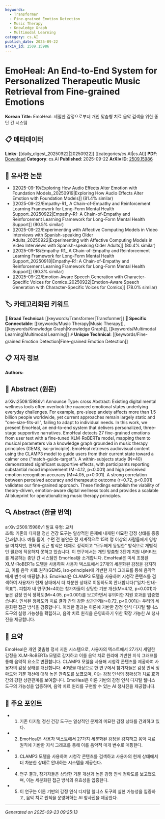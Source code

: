 ```yaml
---
keywords:
  - Transformer
  - Fine-grained Emotion Detection
  - Music Therapy
  - Knowledge Graph
  - Multimodal Learning
category: cs.AI
publish_date: 2025-09-22
arxiv_id: 2509.15986
---
```


<!-- KEYWORD_LINKING_METADATA:
{
  "processed_timestamp": "2025-09-23T09:25:13.240932",
  "vocabulary_version": "1.0",
  "selected_keywords": [
    "Transformer",
    "Fine-grained Emotion Detection",
    "Music Therapy",
    "Knowledge Graph",
    "Multimodal Learning"
  ],
  "rejected_keywords": [],
  "similarity_scores": {
    "Transformer": 0.78,
    "Fine-grained Emotion Detection": 0.79,
    "Music Therapy": 0.81,
    "Knowledge Graph": 0.8,
    "Multimodal Learning": 0.77
  },
  "extraction_method": "AI_prompt_based",
  "budget_applied": true,
  "candidates_json": {
    "candidates": [
      {
        "surface": "XLM-RoBERTa",
        "canonical": "Transformer",
        "aliases": [
          "XLM-RoBERTa Model"
        ],
        "category": "broad_technical",
        "rationale": "XLM-RoBERTa is a specific implementation of Transformer models, which are central to modern NLP tasks.",
        "novelty_score": 0.45,
        "connectivity_score": 0.88,
        "specificity_score": 0.65,
        "link_intent_score": 0.78
      },
      {
        "surface": "fine-grained emotions",
        "canonical": "Fine-grained Emotion Detection",
        "aliases": [
          "Detailed Emotion Recognition"
        ],
        "category": "unique_technical",
        "rationale": "The detection of fine-grained emotions is a unique aspect of the EmoHeal system, enhancing its specificity in emotion-aware applications.",
        "novelty_score": 0.72,
        "connectivity_score": 0.65,
        "specificity_score": 0.82,
        "link_intent_score": 0.79
      },
      {
        "surface": "music therapy principles",
        "canonical": "Music Therapy",
        "aliases": [
          "Therapeutic Music"
        ],
        "category": "specific_connectable",
        "rationale": "Music therapy principles are integral to the system's design, providing a strong link to therapeutic applications.",
        "novelty_score": 0.55,
        "connectivity_score": 0.83,
        "specificity_score": 0.78,
        "link_intent_score": 0.81
      },
      {
        "surface": "knowledge graph",
        "canonical": "Knowledge Graph",
        "aliases": [
          "Semantic Graph"
        ],
        "category": "specific_connectable",
        "rationale": "Knowledge graphs are crucial for mapping emotions to musical parameters, enhancing system connectivity.",
        "novelty_score": 0.5,
        "connectivity_score": 0.87,
        "specificity_score": 0.7,
        "link_intent_score": 0.8
      },
      {
        "surface": "CLAMP3 model",
        "canonical": "Multimodal Learning",
        "aliases": [
          "CLAMP3"
        ],
        "category": "specific_connectable",
        "rationale": "The CLAMP3 model's use in retrieving audiovisual content aligns with multimodal learning, a trending concept.",
        "novelty_score": 0.6,
        "connectivity_score": 0.85,
        "specificity_score": 0.75,
        "link_intent_score": 0.77
      }
    ],
    "ban_list_suggestions": [
      "pre-sleep anxiety",
      "supportive narratives"
    ]
  },
  "decisions": [
    {
      "candidate_surface": "XLM-RoBERTa",
      "resolved_canonical": "Transformer",
      "decision": "linked",
      "scores": {
        "novelty": 0.45,
        "connectivity": 0.88,
        "specificity": 0.65,
        "link_intent": 0.78
      }
    },
    {
      "candidate_surface": "fine-grained emotions",
      "resolved_canonical": "Fine-grained Emotion Detection",
      "decision": "linked",
      "scores": {
        "novelty": 0.72,
        "connectivity": 0.65,
        "specificity": 0.82,
        "link_intent": 0.79
      }
    },
    {
      "candidate_surface": "music therapy principles",
      "resolved_canonical": "Music Therapy",
      "decision": "linked",
      "scores": {
        "novelty": 0.55,
        "connectivity": 0.83,
        "specificity": 0.78,
        "link_intent": 0.81
      }
    },
    {
      "candidate_surface": "knowledge graph",
      "resolved_canonical": "Knowledge Graph",
      "decision": "linked",
      "scores": {
        "novelty": 0.5,
        "connectivity": 0.87,
        "specificity": 0.7,
        "link_intent": 0.8
      }
    },
    {
      "candidate_surface": "CLAMP3 model",
      "resolved_canonical": "Multimodal Learning",
      "decision": "linked",
      "scores": {
        "novelty": 0.6,
        "connectivity": 0.85,
        "specificity": 0.75,
        "link_intent": 0.77
      }
    }
  ]
}
-->

# EmoHeal: An End-to-End System for Personalized Therapeutic Music Retrieval from Fine-grained Emotions

**Korean Title:** EmoHeal: 세밀한 감정으로부터 개인 맞춤형 치료 음악 검색을 위한 종단 간 시스템

## 📋 메타데이터

**Links**: [[daily_digest_20250922|20250922]] [[categories/cs.AI|cs.AI]]
**PDF**: [Download](https://arxiv.org/pdf/2509.15986.pdf)
**Category**: cs.AI
**Published**: 2025-09-22
**ArXiv ID**: [2509.15986](https://arxiv.org/abs/2509.15986)

## 🔗 유사한 논문
- [[2025-09-19/Exploring How Audio Effects Alter Emotion with Foundation Models_20250919|Exploring How Audio Effects Alter Emotion with Foundation Models]] (81.4% similar)
- [[2025-09-22/Empathy-R1_ A Chain-of-Empathy and Reinforcement Learning Framework for Long-Form Mental Health Support_20250922|Empathy-R1: A Chain-of-Empathy and Reinforcement Learning Framework for Long-Form Mental Health Support]] (80.5% similar)
- [[2025-09-22/Experimenting with Affective Computing Models in Video Interviews with Spanish-speaking Older Adults_20250922|Experimenting with Affective Computing Models in Video Interviews with Spanish-speaking Older Adults]] (80.4% similar)
- [[2025-09-18/Empathy-R1_ A Chain-of-Empathy and Reinforcement Learning Framework for Long-Form Mental Health Support_20250918|Empathy-R1: A Chain-of-Empathy and Reinforcement Learning Framework for Long-Form Mental Health Support]] (80.3% similar)
- [[2025-09-22/Emotion-Aware Speech Generation with Character-Specific Voices for Comics_20250922|Emotion-Aware Speech Generation with Character-Specific Voices for Comics]] (78.0% similar)

## 🏷️ 카테고리화된 키워드
**🧠 Broad Technical**: [[keywords/Transformer|Transformer]]
**🔗 Specific Connectable**: [[keywords/Music Therapy|Music Therapy]], [[keywords/Knowledge Graph|Knowledge Graph]], [[keywords/Multimodal Learning|Multimodal Learning]]
**⚡ Unique Technical**: [[keywords/Fine-grained Emotion Detection|Fine-grained Emotion Detection]]

## 📋 저자 정보

**Authors:** 

## 📄 Abstract (원문)

arXiv:2509.15986v1 Announce Type: cross 
Abstract: Existing digital mental wellness tools often overlook the nuanced emotional states underlying everyday challenges. For example, pre-sleep anxiety affects more than 1.5 billion people worldwide, yet current approaches remain largely static and "one-size-fits-all", failing to adapt to individual needs. In this work, we present EmoHeal, an end-to-end system that delivers personalized, three-stage supportive narratives. EmoHeal detects 27 fine-grained emotions from user text with a fine-tuned XLM-RoBERTa model, mapping them to musical parameters via a knowledge graph grounded in music therapy principles (GEMS, iso-principle). EmoHeal retrieves audiovisual content using the CLAMP3 model to guide users from their current state toward a calmer one ("match-guide-target"). A within-subjects study (N=40) demonstrated significant supportive effects, with participants reporting substantial mood improvement (M=4.12, p<0.001) and high perceived emotion recognition accuracy (M=4.05, p<0.001). A strong correlation between perceived accuracy and therapeutic outcome (r=0.72, p<0.001) validates our fine-grained approach. These findings establish the viability of theory-driven, emotion-aware digital wellness tools and provides a scalable AI blueprint for operationalizing music therapy principles.

## 🔍 Abstract (한글 번역)

arXiv:2509.15986v1 발표 유형: 교차  
초록: 기존의 디지털 정신 건강 도구는 일상적인 문제에 내재된 미묘한 감정 상태를 종종 간과합니다. 예를 들어, 수면 전 불안은 전 세계적으로 15억 명 이상의 사람들에게 영향을 미치지만, 현재의 접근 방식은 대체로 정적이고 "모두에게 동일한" 방식으로 개별적인 필요에 적응하지 못하고 있습니다. 이 연구에서는 개인 맞춤형 3단계 지원 내러티브를 제공하는 종단 간 시스템인 EmoHeal을 소개합니다. EmoHeal은 미세 조정된 XLM-RoBERTa 모델을 사용하여 사용자 텍스트에서 27개의 세분화된 감정을 감지하고, 이를 음악 치료 원칙(GEMS, iso-principle)에 기반한 지식 그래프를 통해 음악적 매개 변수에 매핑합니다. EmoHeal은 CLAMP3 모델을 사용하여 시청각 콘텐츠를 검색하여 사용자가 현재 상태에서 더 차분한 상태로 이동하도록 안내합니다("일치-안내-목표"). 피험자 내 연구(N=40)는 참가자들이 상당한 기분 개선(M=4.12, p<0.001)과 높은 감정 인식 정확도(M=4.05, p<0.001)를 보고하면서 유의미한 지원 효과를 입증했습니다. 인식된 정확도와 치료 결과 간의 강한 상관관계(r=0.72, p<0.001)는 우리의 세분화된 접근 방식을 검증합니다. 이러한 결과는 이론에 기반한 감정 인식 디지털 웰니스 도구의 실행 가능성을 확립하고, 음악 치료 원칙을 운영화하기 위한 확장 가능한 AI 청사진을 제공합니다.

## 📝 요약

EmoHeal은 개인 맞춤형 정서 지원 시스템으로, 사용자의 텍스트에서 27가지 세밀한 감정을 XLM-RoBERTa 모델로 감지하고 이를 음악 치료 원리에 기반한 지식 그래프를 통해 음악적 요소로 변환합니다. CLAMP3 모델을 사용해 시청각 콘텐츠를 제공하여 사용자의 감정 상태를 개선합니다. 40명을 대상으로 한 연구에서 참가자들은 감정 인식 정확도와 기분 개선에 대해 높은 만족도를 보였으며, 이는 감정 인식의 정확성과 치료 효과 간의 강한 상관관계를 보여줍니다. EmoHeal은 이론 기반의 감정 인식 디지털 웰니스 도구의 가능성을 입증하며, 음악 치료 원리를 구현할 수 있는 AI 청사진을 제공합니다.

## 🎯 주요 포인트

- 1. 기존 디지털 정신 건강 도구는 일상적인 문제의 미묘한 감정 상태를 간과하고 있다.
- 2. EmoHeal은 사용자 텍스트에서 27가지 세분화된 감정을 감지하고 음악 치료 원칙에 기반한 지식 그래프를 통해 이를 음악적 매개 변수로 매핑한다.
- 3. CLAMP3 모델을 사용하여 시청각 콘텐츠를 검색하고 사용자의 현재 상태에서 더 차분한 상태로 안내하는 시스템을 제공한다.
- 4. 연구 결과, 참가자들은 상당한 기분 개선과 높은 감정 인식 정확도를 보고했으며, 이는 세분화된 접근 방식의 유효성을 입증한다.
- 5. 이 연구는 이론 기반의 감정 인식 디지털 웰니스 도구의 실현 가능성을 입증하고, 음악 치료 원칙을 운영화하는 AI 청사진을 제공한다.


---

*Generated on 2025-09-23 09:25:13*